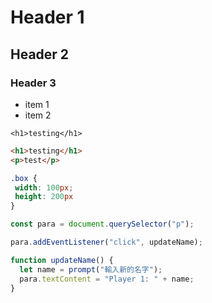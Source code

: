 # Header 1
## Header 2
### Header 3

- item 1
- item 2

`<h1>testing</h1>`

``` HTML
<h1>testing</h1>
<p>test</p>
```

``` CSS
.box {
 width: 100px;
 height: 200px
}
```

```js
const para = document.querySelector("p");

para.addEventListener("click", updateName);

function updateName() {
  let name = prompt("輸入新的名字");
  para.textContent = "Player 1: " + name;
}
```




